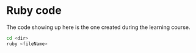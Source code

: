 # Ruby code
The code showing up here is the one created during the learning course.

```bash
cd <dir>
ruby <fileName>
```